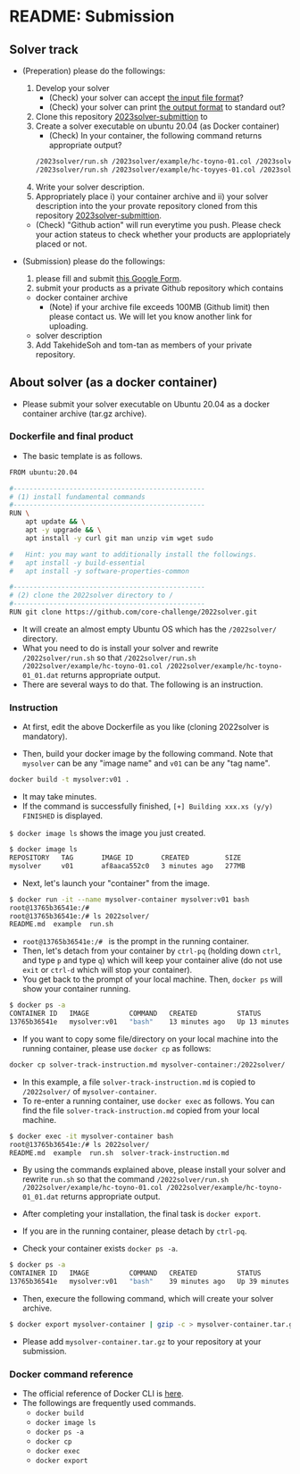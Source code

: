 # README: Submission

## Solver track

- (Preperation) please do the followings:
  1. Develop your solver
     - (Check) your solver can accept [the input file format](https://core-challenge.github.io/2023/format/)?
	 - (Check) your solver can print [the output format](https://core-challenge.github.io/2023/format/) to standard out?
  2. Clone this repository [2023solver-submittion]() to 
  3. Create a solver executable on ubuntu 20.04 (as Docker container)
     - (Check) In your container, the following command returns appropriate output?
	 ```bash
	 /2023solver/run.sh /2023solver/example/hc-toyno-01.col /2023solver/example/hc-toyno-01_01.dat
	 /2023solver/run.sh /2023solver/example/hc-toyyes-01.col /2023solver/example/hc-toyyes-01_01.dat
	 ```
  4. Write your solver description. 
  5. Appropriately place i) your container archive and ii) your solver description into the your provate repository cloned from this repository [2023solver-submittion](). 
    - (Check) "Github action" will run everytime you push. Please check your action stateus to check whether your products are applopriately placed or not. 

- (Submission) please do the followings:
  1. please fill and submit [this Google Form]().
  2. submit your products as a private Github repository which contains
    - docker container archive
      - (Note) if your archive file exceeds 100MB (Github limit) then please contact us. We will let you know another link for uploading. 
	- solver description
  3. Add TakehideSoh and tom-tan as members of your private repository. 


<!-- - Please prepare the followings: -->
<!--   - [Example output](https://core-challenge.github.io/2022/#output-file-format) and "GNU time" command log. -->
<!--     - see detail [here](/solver/solver-track-instruction.md) -->
<!--   - solver executable on ubuntu 20.04 (as Docker container) -->
<!--     - see detail [here](/solver/solver-track-instruction.md) -->
<!--   - solver Description (in tex format) -->
<!--     - [example](/solver/doc/example.pdf). -->

<!-- - Template/example is given in [solver](/solver/). -->

<!-- - Submission should be done by the procedure described [here](https://core-challenge.github.io/2022/#for-solver-track). (clone this repository and add TakehideSoh in your private repository). -->

## About solver (as a docker container)

- Please submit your solver executable on Ubuntu 20.04 as a docker container archive (tar.gz archive).


### Dockerfile and final product

- The basic template is as follows.

``` bash
FROM ubuntu:20.04

#------------------------------------------------
# (1) install fundamental commands
#------------------------------------------------
RUN \
    apt update && \
    apt -y upgrade && \
    apt install -y curl git man unzip vim wget sudo

#   Hint: you may want to additionally install the followings. 
#   apt install -y build-essential
#   apt install -y software-properties-common

#------------------------------------------------
# (2) clone the 2022solver directory to /
#------------------------------------------------
RUN git clone https://github.com/core-challenge/2022solver.git
```

- It will create an almost empty Ubuntu OS which has the `/2022solver/` directory.
- What you need to do is install your solver and rewrite `/2022solver/run.sh` so that `/2022solver/run.sh /2022solver/example/hc-toyno-01.col /2022solver/example/hc-toyno-01_01.dat` returns appropriate output.
- There are several ways to do that. The following is an instruction.

### Instruction

- At first, edit the above Dockerfile as you like (cloning 2022solver is mandatory).

- Then, build your docker image by the following command. Note that `mysolver` can be any "image name" and `v01` can be any "tag name".

```bash
docker build -t mysolver:v01 .
```

- It may take minutes. 
- If the command is successfully finished, `[+] Building xxx.xs (y/y) FINISHED` is displayed. 

`$ docker image ls` shows the image you just created. 

```bash
$ docker image ls
REPOSITORY   TAG       IMAGE ID       CREATED         SIZE
mysolver     v01       af8aaca552c0   3 minutes ago   277MB
```

- Next, let's launch your "container" from the image. 

```bash
$ docker run -it --name mysolver-container mysolver:v01 bash
root@13765b36541e:/# 
root@13765b36541e:/# ls 2022solver/
README.md  example  run.sh
```

- `root@13765b36541e:/# ` is the prompt in the running container. 
- Then, let's detach from your container by `ctrl-pq` (holding down `ctrl`, and type `p` and type `q`) which will keep your container alive (do not use `exit` or `ctrl-d` which will stop your container). 
- You get back to the prompt of your local machine. Then, `docker ps` will show your container running. 

```bash
$ docker ps -a
CONTAINER ID   IMAGE          COMMAND   CREATED          STATUS          PORTS     NAMES
13765b36541e   mysolver:v01   "bash"    13 minutes ago   Up 13 minutes             mysolver-container
```

- If you want to copy some file/directory on your local machine into the running container, please use `docker cp` as follows:

```bash
docker cp solver-track-instruction.md mysolver-container:/2022solver/
```

- In this example, a file `solver-track-instruction.md` is copied to `/2022solver/` of `mysolver-container`. 
- To re-enter a running container, use `docker exec` as follows. You can find the file `solver-track-instruction.md` copied from your local machine. 

```bash
$ docker exec -it mysolver-container bash
root@13765b36541e:/# ls 2022solver/
README.md  example  run.sh  solver-track-instruction.md
```

- By using the commands explained above, please install your solver and rewrite `run.sh` so that the command `/2022solver/run.sh /2022solver/example/hc-toyno-01.col /2022solver/example/hc-toyno-01_01.dat` returns appropriate output. 

- After completing your installation, the final task is `docker export`.
- If you are in the running container, please detach by `ctrl-pq`.
- Check your container exists `docker ps -a`. 

```bash
$ docker ps -a
CONTAINER ID   IMAGE          COMMAND   CREATED          STATUS          PORTS     NAMES
13765b36541e   mysolver:v01   "bash"    39 minutes ago   Up 39 minutes             mysolver-container
``` 

- Then, execure the following command, which will create your solver archive. 

```bash
$ docker export mysolver-container | gzip -c > mysolver-container.tar.gz
```

- Please add `mysolver-container.tar.gz` to your repository at your submission. 

### Docker command reference

- The official reference of Docker CLI is [here](https://docs.docker.com/engine/reference/run/).
- The followings are frequently used commands.
  - `docker build`
  - `docker image ls`
  - `docker ps -a`
  - `docker cp`
  - `docker exec`
  - `docker export`

